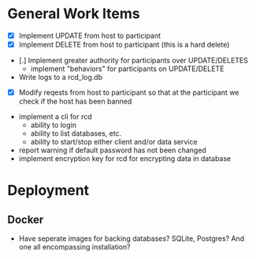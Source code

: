 # General Work Items
- [X] Implement UPDATE from host to participant
- [X] Implement DELETE from host to participant (this is a hard delete)
- [.] Implement greater authority for participants over UPDATE/DELETES
    - implement "behaviors" for participants on UPDATE/DELETE
- Write logs to a rcd_log.db 
- [X] Modify reqests from host to participant so that at the participant we check if the host has been banned
- implement a cli for rcd
    - ability to login
    - ability to list databases, etc.
    - ability to start/stop either client and/or data service
- report warning if default password has not been changed
- implement encryption key for rcd for encrypting data in database

# Deployment
## Docker 
- Have seperate images for backing databases? SQLite, Postgres? And one all encompassing installation?

